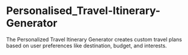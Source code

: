 # Personalised_Travel-Itinerary-Generator
The Personalized Travel Itinerary Generator creates custom travel plans based on user preferences like destination, budget, and interests.

